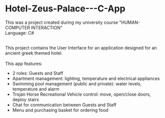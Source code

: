 # Hotel-Zeus-Palace---C-App

This was a project created during my university course "HUMAN-COMPUTER INTERACTION" <br>
Language: C# <br><br>

This project contains the User Interface for an application designed for an ancient greek themed hotel.<br>
<br>
This app features:<br>
- 2 roles: Guests and Staff<br>
- Apartment management: lighting, temperature and electrical appliances<br>
- Swimming pool management (public and private): water levels, temperature and alarm<br>
- Trojan Horse Recreational Vehicle control: move, open/close doors, deploy stairs<br>
- Chat for communication between Guests and Staff<br>
- Menu and purchasing basket for ordering food<br>
